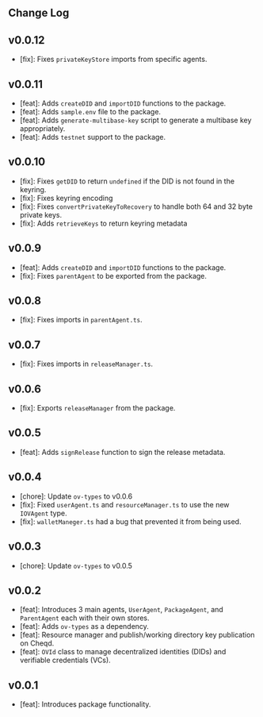 ## Change Log

## v0.0.12
 - [fix]: Fixes `privateKeyStore` imports from specific agents.

## v0.0.11
- [feat]: Adds `createDID` and `importDID` functions to the package.
- [feat]: Adds `sample.env` file to the package.
- [feat]: Adds `generate-multibase-key` script to generate a multibase key appropriately.
- [feat]: Adds `testnet` support to the package.

## v0.0.10
- [fix]: Fixes `getDID` to return `undefined` if the DID is not found in the keyring.
- [fix]: Fixes keyring encoding
- [fix]: Fixes `convertPrivateKeyToRecovery` to handle both 64 and 32 byte private keys.
- [fix]: Adds `retrieveKeys` to return keyring metadata

## v0.0.9
- [feat]: Adds `createDID` and `importDID` functions to the package.
- [fix]: Fixes `parentAgent` to be exported from the package.

## v0.0.8
- [fix]: Fixes imports in `parentAgent.ts`.

## v0.0.7
- [fix]: Fixes imports in `releaseManager.ts`.

## v0.0.6
- [fix]: Exports `releaseManager` from the package.

## v0.0.5
- [feat]: Adds `signRelease` function to sign the release metadata.

## v0.0.4
- [chore]: Update `ov-types` to v0.0.6
- [fix]: Fixed `userAgent.ts` and `resourceManager.ts` to use the new `IOVAgent` type.
- [fix]: `walletManeger.ts` had a bug that prevented it from being used.

## v0.0.3 
- [chore]: Update `ov-types` to v0.0.5

## v0.0.2
- [feat]: Introduces 3 main agents, `UserAgent`, `PackageAgent`, and `ParentAgent` each with their own stores.
- [feat]: Adds `ov-types` as a dependency.
- [feat]: Resource manager and publish/working directory key publication on Cheqd.
- [feat]: `OVId` class to manage decentralized identities (DIDs) and verifiable credentials (VCs).

## v0.0.1
- [feat]: Introduces package functionality.